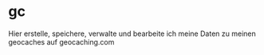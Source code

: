 # gc
Hier erstelle, speichere, verwalte und bearbeite ich meine Daten zu meinen geocaches auf geocaching.com
